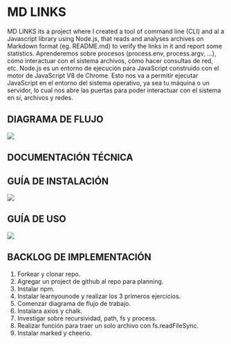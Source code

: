 # MD LINKS
 MD LINKS its a project where I created a tool of command line (CLI) and al a Javascript library using Node.js, that reads and analyses archives on Markdown format (eg. README.md) to verify the links in it and report some statistics.<n>
 Aprenderemos sobre procesos (process.env, process.argv, ...), cómo interactuar con el sistema archivos, cómo hacer consultas de red, etc.<n>
Node.js es un entorno de ejecución para JavaScript construido con el motor de JavaScript V8 de Chrome. 
Esto nos va a permitir ejecutar JavaScript en el entorno del sistema operativo, ya sea tu máquina o un servidor, lo cual nos abre las puertas para poder interactuar con el sistema en sí, archivos y redes.

## DIAGRAMA DE FLUJO

<img src = "IMGS/">

## DOCUMENTACIÓN TÉCNICA


## GUÍA DE INSTALACIÓN

<img src = "IMGS/">

## GUÍA DE USO

<img src = "IMGS/">

## BACKLOG DE IMPLEMENTACIÓN
1. Forkear y clonar repo.
2. Agregar un project de github al repo para planning.
3. Instalar npm.
3. Instalar learnyounode y realizar los 3 primeros ejercicios.
4. Comenzar diagrama de flujo de trabajo.
5. Instalara axios y chalk.
6. Investigar sobre recursividad, path, fs y process.
7. Realizar función para traer un solo archivo con fs.readFileSync.
8. Instalar marked y cheerio.
